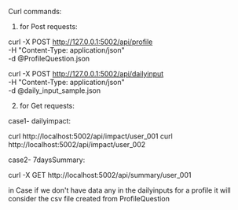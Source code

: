 Curl commands:

1. for Post requests:


curl -X POST http://127.0.0.1:5002/api/profile \
     -H "Content-Type: application/json" \
     -d @ProfileQuestion.json


curl -X POST http://127.0.0.1:5002/api/dailyinput \
     -H "Content-Type: application/json" \
     -d @daily_input_sample.json


2. for Get requests:

case1- dailyimpact:

curl http://localhost:5002/api/impact/user_001
curl http://localhost:5002/api/impact/user_002

case2- 7daysSummary:

curl -X GET http://localhost:5002/api/summary/user_001

in Case if we don't have data any in the dailyinputs for a profile it will consider the csv file created from ProfileQuestion

